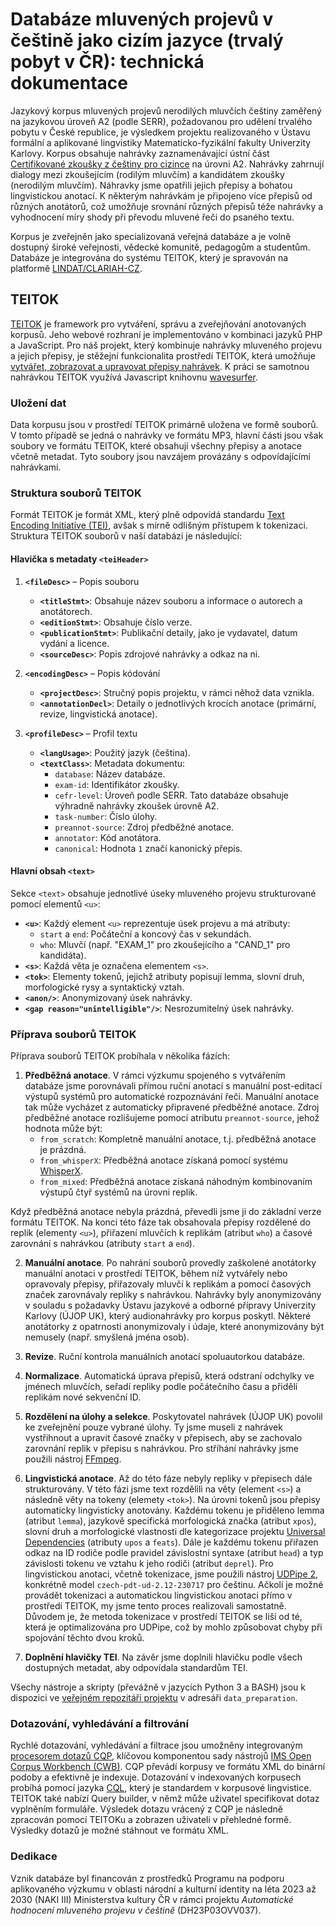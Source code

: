 # Databáze mluvených projevů v češtině jako cizím jazyce (trvalý pobyt v ČR): technická dokumentace

Jazykový korpus mluvených projevů nerodilých mluvčích češtiny zaměřený na jazykovou úroveň A2 (podle SERR), požadovanou pro udělení trvalého pobytu v České republice, je výsledkem projektu realizovaného v Ústavu formální a aplikované lingvistiky Matematicko-fyzikální fakulty Univerzity Karlovy. Korpus obsahuje nahrávky zaznamenávající ústní část [Certifikované zkoušky z češtiny pro cizince](http://ujop.cuni.cz/cce) na úrovni A2. Nahrávky zahrnují dialogy mezi zkoušejícím (rodilým mluvčím) a kandidátem zkoušky (nerodilým mluvčím). Náhravky jsme opatřili jejich přepisy a bohatou lingvistickou anotací. K některým nahrávkám je připojeno více přepisů od různých anotátorů, což umožňuje srovnání různých přepisů téže nahrávky a vyhodnocení míry shody při převodu mluvené řeči do psaného textu. 

Korpus je zveřejněn jako specializovaná veřejná databáze a je volně dostupný široké veřejnosti, vědecké komunitě, pedagogům a studentům.
Databáze je integrována do systému TEITOK, který je spravován na platformě [LINDAT/CLARIAH-CZ](https://lindat.cz/).

## TEITOK

[TEITOK](http://teitok.corpuswiki.org/) je framework pro vytváření, správu a zveřejňování anotovaných korpusů. 
Jeho webové rozhraní je implementováno v kombinaci jazyků PHP a JavaScript.
Pro náš projekt, který kombinuje nahrávky mluveného projevu a jejich přepisy, je stěžejní funkcionalita prostředí TEITOK, která umožňuje [vytvářet, zobrazovat a upravovat přepisy nahrávek](http://www.teitok.org/index.php?action=help&id=wavesurfer).
K práci se samotnou nahrávkou TEITOK využívá Javascript knihovnu [wavesurfer](http://wavesurfer-js.org/).

### Uložení dat
Data korpusu jsou v prostředí TEITOK primárně uložena ve formě souborů.
V tomto případě se jedná o nahrávky ve formátu MP3, hlavní části jsou však soubory ve formátu TEITOK, které obsahují všechny přepisy a anotace včetně metadat. Tyto soubory jsou navzájem provázány s odpovídajícími nahrávkami.

### Struktura souborů TEITOK
Formát TEITOK je formát XML, který plně odpovídá standardu [Text Encoding Initiative (TEI)](https://www.tei-c.org/), avšak s mírně odlišným přístupem k tokenizaci. Struktura TEITOK souborů v naší databázi je následující:

#### Hlavička s metadaty `<teiHeader>`
1. **`<fileDesc>`** – Popis souboru
    - **`<titleStmt>`**: Obsahuje název souboru a informace o autorech a anotátorech.
    - **`<editionStmt>`**: Obsahuje číslo verze.
    - **`<publicationStmt>`**: Publikační detaily, jako je vydavatel, datum vydání a licence.
    - **`<sourceDesc>`**: Popis zdrojové nahrávky a odkaz na ni.

2. **`<encodingDesc>`** – Popis kódování
    - **`<projectDesc>`**: Stručný popis projektu, v rámci něhož data vznikla.
    - **`<annotationDecl>`**: Detaily o jednotlivých krocích anotace (primární, revize, lingvistická anotace).

3. **`<profileDesc>`** – Profil textu
    - **`<langUsage>`**: Použitý jazyk (čeština).
    - **`<textClass>`**: Metadata dokumentu:
       - `database`: Název databáze.
       - `exam-id`: Identifikátor zkoušky.
       - `cefr-level`: Úroveň podle SERR. Tato databáze obsahuje výhradně nahrávky zkoušek úrovně A2.
       - `task-number`: Číslo úlohy.
       - `preannot-source`: Zdroj předběžné anotace.
       - `annotator`: Kód anotátora.
       - `canonical`: Hodnota `1` značí kanonický přepis.

#### Hlavní obsah `<text>`
Sekce `<text>` obsahuje jednotlivé úseky mluveného projevu strukturované pomocí elementů `<u>`:
- **`<u>`**: Každý element `<u>` reprezentuje úsek projevu a má atributy:
   - `start` a `end`: Počáteční a koncový čas v sekundách.
   - `who`: Mluvčí (např. "EXAM_1" pro zkoušejícího a "CAND_1" pro kandidáta).
- **`<s>`**: Každá věta je označena elementem `<s>`.
- **`<tok>`**: Elementy tokenů, jejichž atributy popisují lemma, slovní druh, morfologické rysy a syntaktický vztah.
- **`<anon/>`**: Anonymizovaný úsek nahrávky.
- **`<gap reason="unintelligible"/>`**: Nesrozumitelný úsek nahrávky.

### Příprava souborů TEITOK
Příprava souborů TEITOK probíhala v několika fázích:

1. **Předběžná anotace**. V rámci výzkumu spojeného s vytvářením databáze jsme porovnávali přímou ruční anotaci s manuální post-editací výstupů systémů pro automatické rozpoznávání řeči. Manuální anotace tak může vycházet z automaticky připravené předběžné anotace. Zdroj předběžné anotace rozlišujeme pomocí atributu `preannot-source`, jehož hodnota může být:
    - `from_scratch`: Kompletně manuální anotace, t.j. předběžná anotace je prázdná.
    - `from_whisperX`: Předběžná anotace získaná pomocí systému [WhisperX](https://github.com/m-bain/whisperX).
    - `from_mixed`: Předběžná anotace získaná náhodným kombinovaním výstupů čtyř systémů na úrovni replik.

Když předběžná anotace nebyla prázdná, převedli jsme ji do základní verze formátu TEITOK.
Na konci této fáze tak obsahovala přepisy rozdělené do replik (elementy `<u>`), přiřazení mluvčích k replikám (atribut `who`) a časové zarovnání s nahrávkou (atributy `start` a `end`).

2. **Manuální anotace**. Po nahrání souborů provedly zaškolené anotátorky manuální anotaci v prostředí TEITOK, během níž vytvářely nebo opravovaly přepisy, přiřazovaly mluvčí k replikám a pomocí časových značek zarovnávaly repliky s nahrávkou.
Nahrávky byly anonymizovány v souladu s požadavky Ústavu jazykové a odborné přípravy Univerzity Karlovy (ÚJOP UK), který audionahrávky pro korpus poskytl. Některé anotátorky z opatrnosti anonymizovaly i údaje, které anonymizovány být nemusely (např. smyšlená jména osob).

3. **Revize**. Ruční kontrola manuálních anotací spoluautorkou databáze.

4. **Normalizace**. Automatická úprava přepisů, která odstraní odchylky ve jménech mluvčích, seřadí repliky podle počátečního času a přidělí replikám nové sekvenční ID.

5. **Rozdělení na úlohy a selekce**. Poskytovatel nahrávek (ÚJOP UK) povolil ke zveřejnění pouze vybrané úlohy. Ty jsme museli z nahrávek vystřihnout a upravit časové značky v přepisech, aby se zachovalo zarovnání replik v přepisu s nahrávkou. Pro stříhání nahrávky jsme použili nástroj [FFmpeg](https://www.ffmpeg.org/).

6. **Lingvistická anotace**. Až do této fáze nebyly repliky v přepisech dále strukturovány. V této fázi jsme text rozdělili na věty (element `<s>`) a následně věty na tokeny (elemety `<tok>`). Na úrovni tokenů jsou přepisy automaticky lingvisticky anotovány. Každému tokenu je přiděleno lemma (atribut `lemma`), jazykově specifická morfologická značka (atribut `xpos`), slovní druh a morfologické vlastnosti dle kategorizace projektu [Universal Dependencies](https://universaldependencies.org/) (atributy `upos` a `feats`). Dále je každému tokenu přiřazen odkaz na ID rodiče podle pravidel závislostní syntaxe (atribut `head`) a typ závislosti tokenu ve vztahu k jeho rodiči (atribut `deprel`).
Pro lingvistickou anotaci, včetně tokenizace, jsme použili nástroj [UDPipe 2](https://ufal.mff.cuni.cz/udpipe/2), konkrétně model `czech-pdt-ud-2.12-230717` pro češtinu. Ačkoli je možné provádět tokenizaci a automatickou lingvistickou anotaci přímo v prostředí TEITOK, my jsme tento proces realizovali samostatně. Důvodem je, že metoda tokenizace v prostředí TEITOK se liší od té, která je optimalizována pro UDPipe, což by mohlo způsobovat chyby při spojování těchto dvou kroků.

7. **Doplnění hlavičky TEI**. Na závěr jsme doplnili hlavičku podle všech dostupných metadat, aby odpovídala standardům TEI.

Všechy nástroje a skripty (převážně v jazycích Python 3 a BASH) jsou k dispozici ve [veřejném repozitáři projektu](https://github.com/ufal/evaldio) v adresáři `data_preparation`.

### Dotazování, vyhledávání a filtrování
Rychlé dotazování, vyhledávání a filtrace jsou umožněny integrovaným [procesorem dotazů CQP](https://cwb.sourceforge.io/files/CQP_Manual.pdf), klíčovou komponentou sady nástrojů [IMS Open Corpus Workbench (CWB)](https://cwb.sourceforge.io/).
CQP převádí korpusy ve formátu XML do binární podoby a efektivně je indexuje.
Dotazování v indexovaných korpusech probíhá pomocí jazyka [CQL](https://www.cambridge.org/sketch/help/userguides/CQL%20Help%201.3.pdf), který je standardem v korpusové lingvistice. 
TEITOK také nabízí Query builder, v němž může uživatel specifikovat dotaz vyplněním formuláře. 
Výsledek dotazu vrácený z CQP je následně zpracován pomocí TEITOKu a zobrazen uživateli v přehledné formě.
Výsledky dotazů je možné stáhnout ve formátu XML.

### Dedikace
Vznik databáze byl financován z prostředků Programu na podporu aplikovaného výzkumu v oblasti národní a kulturní identity na léta 2023 až 2030 (NAKI III) Ministerstva kultury ČR v rámci projektu _Automatické hodnocení mluveného projevu v češtině_ (DH23P03OVV037).
